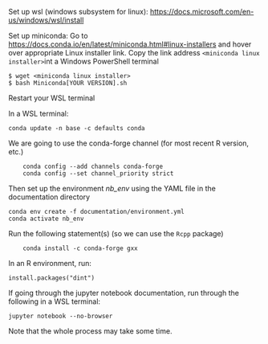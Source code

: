 Set up wsl (windows subsystem for linux): 
https://docs.microsoft.com/en-us/windows/wsl/install

Set up miniconda: 
Go to https://docs.conda.io/en/latest/miniconda.html#linux-installers and hover over 
appropriate Linux installer link. Copy the link address `<miniconda linux installer>`int a Windows PowerShell terminal
	
	$ wget <miniconda linux installer>
	$ bash Miniconda[YOUR VERSION].sh

Restart your WSL terminal

In a WSL terminal:
	
	conda update -n base -c defaults conda

We are going to use the conda-forge channel (for most recent R version, etc.)

        conda config --add channels conda-forge
        conda config --set channel_priority strict

Then set up the environment *nb_env* using the YAML file in the documentation directory

	conda env create -f documentation/environment.yml
	conda activate nb_env

Run the following statement(s) (so we can use the `Rcpp` package)

        conda install -c conda-forge gxx

In an R environment, run: 

	install.packages("dint")

If going through the jupyter notebook documentation, run through the following in a WSL terminal:

	jupyter notebook --no-browser


Note that the whole process may take some time.  
